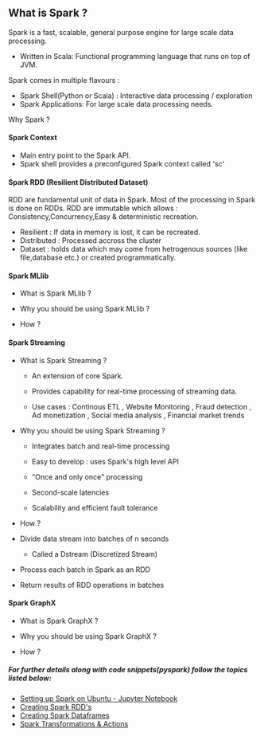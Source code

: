 ## What is Spark ?

Spark is a fast, scalable, general purpose engine for large scale data processing. 

* Written in Scala: Functional programming language that runs on top of JVM.

Spark comes in multiple flavours  :    

* Spark Shell(Python or Scala) : Interactive data processing / exploration
* Spark Applications: For large scale data processing needs. 

Why Spark ?


#### Spark Context

- Main entry point to the Spark API.
- Spark shell provides a preconfigured Spark context called 'sc'

#### Spark RDD (Resilient Distributed Dataset)
RDD are fundamental unit of data in Spark. Most of the processing in Spark is done on RDDs.
RDD are immutable which allows : Consistency,Concurrency,Easy & deterministic recreation. 

- Resilient : If data in memory is lost, it can be recreated.
- Distributed : Processed accross the cluster
- Dataset : holds data which may come from hetrogenous sources (like file,database etc.) or created programmatically. 

#### Spark MLlib
 * What is Spark MLlib ?
 
 * Why you should be using Spark MLlib ?
 
 * How ?
 
#### Spark Streaming
 * What is Spark Streaming ?
 
   * An extension of core Spark.
   
   * Provides capability for real-time processing of streaming data.
   
   * Use cases : Continous ETL , Website Monitoring , Fraud detection , Ad monetization , Social media analysis , Financial market trends
 
 * Why you should be using Spark Streaming ?
 
   * Integrates batch and real-time processing
   
   * Easy to develop : uses Spark's high level API
   
   * "Once and only once" processing
   
   * Second-scale latencies
   
   * Scalability and efficient fault tolerance 
 
  * How ? 
 
   * Divide data stream into batches of n seconds
     * Called a Dstream (Discretized Stream)
     
   * Process each batch in Spark as an RDD
   
   * Return results of RDD operations in batches
   
#### Spark GraphX
 * What is Spark GraphX ?
 
 * Why you should be using Spark GraphX ?
 
 * How ?

##### For further details along with code snippets(pyspark) follow the topics listed below:

* [Setting up Spark on Ubuntu - Jupyter Notebook](https://github.com/zydusss/Spark/blob/master/Launching%20Spark%20On%20Ubuntu.ipynb)
* [Creating Spark RDD's](https://github.com/zydusss/Spark/blob/master/Creating%20Spark%20RDD.ipynb)
* [Creating Spark Dataframes](https://github.com/zydusss/Spark/blob/master/Creating%20Spark%20Dataframe.ipynb)
* [Spark Transformations & Actions](https://github.com/zydusss/Spark/blob/master/Spark%20Transformations%20%26%20Actions.ipynb) 
  
